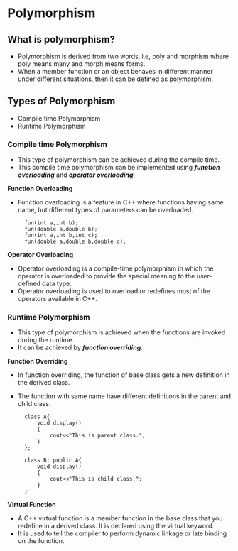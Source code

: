 # Polymorphism

## What is polymorphism?
- Polymorphism is derived from two words, i.e, poly and morphism where poly means many and morph means forms.
- When a member function or an object behaves in different manner under different situations, then it can be defined as polymorphism.

## Types of Polymorphism
- Compile time Polymorphism
- Runtime Polymorphism

### **Compile time Polymorphism**
- This type of polymorphism can be achieved during the compile time.
- This compile time polymorphism can be implemented using ***function overloading*** and ***operator overloading***.

**Function Overloading**
- Function overloading is a feature in 
C++ where functions having same name, but different types of parameters can be overloaded. 

        fun(int a,int b);
        fun(double a,double b);
        fun(int a,int b,int c);
        fun(double a,double b,double c);
        
**Operator Overloading**
- Operator overloading is a compile-time polymorphism in which the operator is overloaded to provide the special meaning to the user-defined data type.
- Operator overloading is used to overload or redefines most of the operators available in C++.

### **Runtime Polymorphism**
- This type of polymorphism is achieved when the functions are invoked during the runtime.
- It can be achieved by ***function overriding***. 

**Function Overriding**
- In function overriding, the function of base class gets a new definition in the derived class.
- The function with same name have different definitions in the parent and child class.

        class A{
            void display()
            {
                cout<<"This is parent class.";
            }
        };

        class B: public A{
            void display()
            {
                cout<<"This is child class.";
            }
        }

**Virtual Function**
- A C++ virtual function is a member function in the base class that you redefine in a derived class. It is declared using the virtual keyword.
- It is used to tell the compiler to perform dynamic linkage or late binding on the function.


